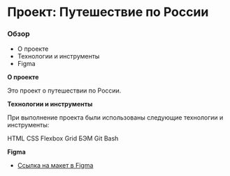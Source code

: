 # Проект: Путешествие по России

### Обзор
* О проекте
* Технологии и инструменты
* Figma


**О проекте**

Это проект о путешествии по России.

**Технологии и инструменты**

При выполнение проекта были использованы следующие технологии и инструменты:

HTML
CSS
Flexbox
Grid
БЭМ
Git
Bash


**Figma**

* [Ссылка на макет в Figma](https://www.figma.com/file/5S2WSbEFL6awjVWJ0NWL8Q/Sprint-3_-Russia-_-desktop-mobile?node-id=28503%3A0)
